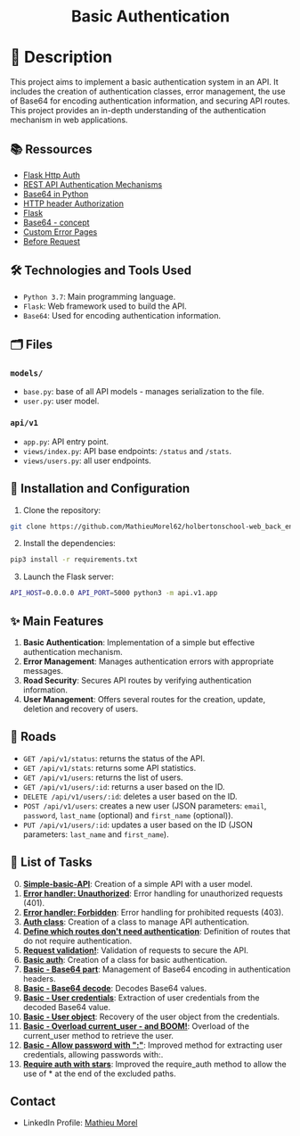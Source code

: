 # <p align="center">Basic Authentication</p>

# 📝 Description
This project aims to implement a basic authentication system in an API. It includes the creation of authentication classes, error management, the use of Base64 for encoding authentication information, and securing API routes. This project provides an in-depth understanding of the authentication mechanism in web applications.

## 📚 Ressources
- [Flask Http Auth](https://flask-httpauth.readthedocs.io/en/latest/)
- [REST API Authentication Mechanisms](https://www.youtube.com/watch?v=501dpx2IjGY&themeRefresh=1)
- [Base64 in Python](https://docs.python.org/3.7/library/base64.html)
- [HTTP header Authorization](https://developer.mozilla.org/en-US/docs/Web/HTTP/Headers/Authorization)
- [Flask](https://palletsprojects.com/p/flask/)
- [Base64 - concept](https://en.wikipedia.org/wiki/Base64)
- [Custom Error Pages](https://flask.palletsprojects.com/en/1.1.x/patterns/errorpages/)
- [Before Request](https://flask.palletsprojects.com/en/1.1.x/api/#flask.Blueprint.before_request)

## 🛠️ Technologies and Tools Used
- `Python 3.7`: Main programming language.
- `Flask`: Web framework used to build the API.
- `Base64`: Used for encoding authentication information.

## 🗂️ Files
### `models/`
- `base.py`: base of all API models - manages serialization to the file.
- `user.py`: user model.

### `api/v1`
- `app.py`: API entry point.
- `views/index.py`: API base endpoints: `/status` and `/stats`.
- `views/users.py`: all user endpoints.

## 🚀 Installation and Configuration
1. Clone the repository:

```sh
git clone https://github.com/MathieuMorel62/holbertonschool-web_back_end/
```

2. Install the dependencies:

```sh
pip3 install -r requirements.txt
```

3. Launch the Flask server: 

```sh
API_HOST=0.0.0.0 API_PORT=5000 python3 -m api.v1.app
```

## ✨ Main Features
1. **Basic Authentication**: Implementation of a simple but effective authentication mechanism.
2. **Error Management**: Manages authentication errors with appropriate messages.
3. **Road Security**: Secures API routes by verifying authentication information.
4. **User Management**: Offers several routes for the creation, update, deletion and recovery of users.

## 🚦 Roads
- `GET /api/v1/status`: returns the status of the API.
- `GET /api/v1/stats`: returns some API statistics.
- `GET /api/v1/users`: returns the list of users.
- `GET /api/v1/users/:id`: returns a user based on the ID.
- `DELETE /api/v1/users/:id`: deletes a user based on the ID.
- `POST /api/v1/users`: creates a new user (JSON parameters: `email`, `password`, `last_name` (optional) and `first_name` (optional)).
- `PUT /api/v1/users/:id`: updates a user based on the ID (JSON parameters: `last_name` and `first_name`).

## 📝 List of Tasks
0. [**Simple-basic-API**](https://github.com/MathieuMorel62/holbertonschool-web_back_end/tree/main/Basic_authentication): Creation of a simple API with a user model.
1. [**Error handler: Unauthorized**](https://github.com/MathieuMorel62/holbertonschool-web_back_end/blob/main/Basic_authentication/api/v1/views/index.py): Error handling for unauthorized requests (401).
2. [**Error handler: Forbidden**](https://github.com/MathieuMorel62/holbertonschool-web_back_end/blob/main/Basic_authentication/api/v1/views/index.py): Error handling for prohibited requests (403).
3. [**Auth class**](https://github.com/MathieuMorel62/holbertonschool-web_back_end/blob/main/Basic_authentication/api/v1/auth/auth.py): Creation of a class to manage API authentication.
4. [**Define which routes don't need authentication**](https://github.com/MathieuMorel62/holbertonschool-web_back_end/blob/main/Basic_authentication/api/v1/auth/auth.py): Definition of routes that do not require authentication.
5. [**Request validation!**](https://github.com/MathieuMorel62/holbertonschool-web_back_end/blob/main/Basic_authentication/api/v1/auth/auth.py): Validation of requests to secure the API.
6. [**Basic auth**](https://github.com/MathieuMorel62/holbertonschool-web_back_end/blob/main/Basic_authentication/api/v1/auth/basic_auth.py): Creation of a class for basic authentication.
7. [**Basic - Base64 part**](https://github.com/MathieuMorel62/holbertonschool-web_back_end/blob/main/Basic_authentication/api/v1/auth/basic_auth.py): Management of Base64 encoding in authentication headers.
8. [**Basic - Base64 decode**](https://github.com/MathieuMorel62/holbertonschool-web_back_end/blob/main/Basic_authentication/api/v1/auth/basic_auth.py): Decodes Base64 values.
9. [**Basic - User credentials**](https://github.com/MathieuMorel62/holbertonschool-web_back_end/blob/main/Basic_authentication/api/v1/auth/basic_auth.py): Extraction of user credentials from the decoded Base64 value.
10. [**Basic - User object**](https://github.com/MathieuMorel62/holbertonschool-web_back_end/blob/main/Basic_authentication/api/v1/auth/basic_auth.py): Recovery of the user object from the credentials.
11. [**Basic - Overload current_user - and BOOM!**](https://github.com/MathieuMorel62/holbertonschool-web_back_end/blob/main/Basic_authentication/api/v1/auth/basic_auth.py): Overload of the current_user method to retrieve the user.
12. [**Basic - Allow password with ":"**](https://github.com/MathieuMorel62/holbertonschool-web_back_end/blob/main/Basic_authentication/api/v1/auth/basic_auth.py): Improved method for extracting user credentials, allowing passwords with:.
13. [**Require auth with stars**](https://github.com/MathieuMorel62/holbertonschool-web_back_end/blob/main/Basic_authentication/api/v1/auth/auth.py): Improved the require_auth method to allow the use of * at the end of the excluded paths.

## Contact
- LinkedIn Profile: [Mathieu Morel](https://www.linkedin.com/in/mathieu-morel-9ab457261/)
